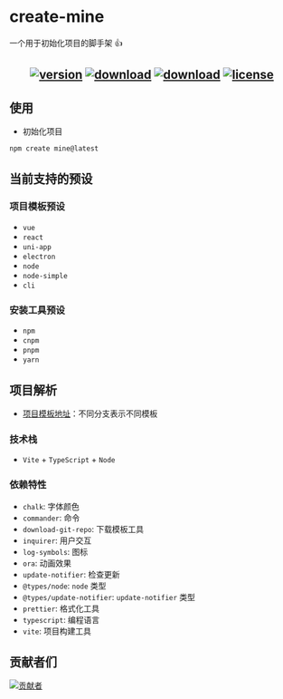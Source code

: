 # create-mine

一个用于初始化项目的脚手架 👍

<h2 align="center">
  <a href="https://www.npmjs.com/package/create-mine"><img src="https://img.shields.io/npm/v/create-mine.svg?logo=npm" alt="version" /></a>
  <a href="https://www.npmjs.com/package/create-mine"><img src="https://img.shields.io/npm/dt/create-mine?logo=Markdown" alt="download"  /></a>
  <a href="https://www.npmjs.com/package/create-mine"><img src="https://packagephobia.com/badge?p=create-mine" alt="download" /></a>
  <a href="https://github.com/biaov/create-mine/blob/main/LICENSE"><img src="https://img.shields.io/badge/license-MIT-green?logo=Unlicense" alt="license" /></a>
</h2>

## 使用

- 初始化项目

```Basic
npm create mine@latest
```

## 当前支持的预设

### 项目模板预设

- `vue`
- `react`
- `uni-app`
- `electron`
- `node`
- `node-simple`
- `cli`

### 安装工具预设

- `npm`
- `cnpm`
- `pnpm`
- `yarn`

## 项目解析

- [项目模板地址](https://github.com/biaov/project-template)：不同分支表示不同模板

### 技术栈

- `Vite` + `TypeScript` + `Node`

### 依赖特性

- `chalk`: 字体颜色
- `commander`: 命令
- `download-git-repo`: 下载模板工具
- `inquirer`: 用户交互
- `log-symbols`: 图标
- `ora`: 动画效果
- `update-notifier`: 检查更新
- `@types/node`: `node` 类型
- `@types/update-notifier`: `update-notifier` 类型
- `prettier`: 格式化工具
- `typescript`: 编程语言
- `vite`: 项目构建工具

## 贡献者们

[![贡献者](https://contrib.rocks/image?repo=biaov/create-mine)](https://github.com/biaov/create-mine/graphs/contributors)
